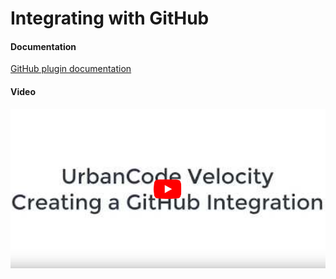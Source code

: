 # Integrating with GitHub

#### Documentation
[GitHub plugin documentation](https://www.urbancode.com/plugindoc/github/)

#### Video
[![YouTube Video for GitHub Plugin](youtube.png)](https://www.youtube.com/watch?v=M9Eli8Zk8sA&list=PLDq88EzQBSsAcitaMxyYapVhDeHQELxXC&index=3&t=0s)

<!---
Doc links should point to a latest link
-->